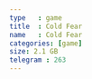 ```yaml
---
type   : game
title  : Cold Fear
name   : Cold Fear
categories: [game]
size: 2.1 GB
telegram : 263
---
```


